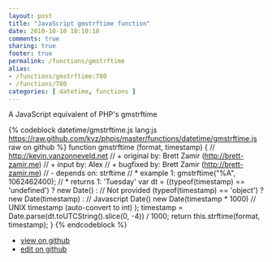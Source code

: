 ```yaml
---
layout: post
title: "JavaScript gmstrftime function"
date: 2010-10-10 10:10:10
comments: true
sharing: true
footer: true
permalink: /functions/gmstrftime
alias:
- /functions/gmstrftime:780
- /functions/780
categories: [ datetime, functions ]
---
```

A JavaScript equivalent of PHP's gmstrftime
<!-- more -->
{% codeblock datetime/gmstrftime.js lang:js https://raw.github.com/kvz/phpjs/master/functions/datetime/gmstrftime.js raw on github %}
function gmstrftime (format, timestamp) {
    // http://kevin.vanzonneveld.net
    // +   original by: Brett Zamir (http://brett-zamir.me)
    // +   input by: Alex
    // +   bugfixed by: Brett Zamir (http://brett-zamir.me)
    // -    depends on: strftime
    // *     example 1: gmstrftime("%A", 1062462400);
    // *     returns 1: 'Tuesday'
    var dt = ((typeof(timestamp) == 'undefined') ? new Date() : // Not provided
    (typeof(timestamp) == 'object') ? new Date(timestamp) : // Javascript Date()
    new Date(timestamp * 1000) // UNIX timestamp (auto-convert to int)
    );
    timestamp = Date.parse(dt.toUTCString().slice(0, -4)) / 1000;
    return this.strftime(format, timestamp);
}
{% endcodeblock %}
<ul>
 <li><a href="https://github.com/kvz/phpjs/blob/master/functions/datetime/gmstrftime.js">view on github</a></li>
 <li><a href="https://github.com/kvz/phpjs/edit/master/functions/datetime/gmstrftime.js">edit on github</a></li>
</ul>
